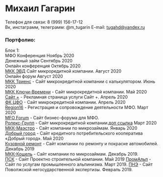 # Михаил Гагарин
Телефон для связи: 8 (999) 156-17-12  
Вк, инстаграмм, телеграмм: @m_tugarin
E-mail: tugahd@yandex.ru  

### Портфолио:

Блок 1:  
МФО Конференция Ноябрь 2020   
Денежный займ Сентябрь 2020  
Онлайн конференция Октябрь 2020  
[МКК ЭВД](https://mfoevd.ru/ "МКК ЭВД") Сайт микроредитной компании. Август 2020  
Онлайн форум Август 2020  
[МКК Триенс](http://www.triens.info/ "МКК Триенс") - Сайт микрокредитной компании с калькулятором. Июнь 2020  
[МКК Ключи-Времени](https://мкк-ключи-времени.рф/ "МКК Ключи-Времени") - Сайт микрокредитной компании. Май 2020  
[Сайт +](http://sait-plus.ru/ "Сайт +") - Рекламная страница услуги Сайт +. Апрель 2020  
[ФК ЦФО](http://mkk-finclub.ru/ "ФК ЦФО") - Сайт микрокредитной компании.  Апрель 2020  
[Region16](https://region16.info/ "Регион16") - Регистрация и сопровождение деятельности МФО.  Март 2020  
[MFO Forum](http://mfoforum.ru/ "МФО Форум") - Сайт бизнес-форума для МФО.  
[Ролекс-Групп](http://ролекс-групп.рф/ "Ролекс-Групп") - Сайт микрокредитной компании.[доп ссылка](https://rk.tugarin.site) Март 2020  
[МКК-Маэстро](http://mkk-maestro.ru/ "МКК-Маэстро") - Сайт компании по микрозаймам. Январь 2020  
[Добрый город](https://кпкдобрыйгород.рф/ "КПК Добрый город") - Сайт кредитного потребительского кооператива «Добрый город». Май 2020  
[Кузовной ремонт](http://кузовнойцех77.рф/ "КЦ77") - Сайт компании по ремонту и покраске автомобилей. Декабрь 2019  
[МКК-Кошель](http://мкк-кошель.рф/ "МКК-Кошель") - Сайт компании по микрозаймам. Декабрь 2019.  
[ПСК](http://проект.top/ "ПСК") - Сайт Проектно строительной компании. Май 2019
[ПромАльп](http://promalp.group/ "Промышленный альпинизм") - Сайт по услугам промышленного альпинизма. Март 2019.
[ПНЭ](http://expertiza.help/ "Поволжская негосударственная экспертиза") - Сайт Поволжской негосударственной экспертизы. Февраль 2019.  
